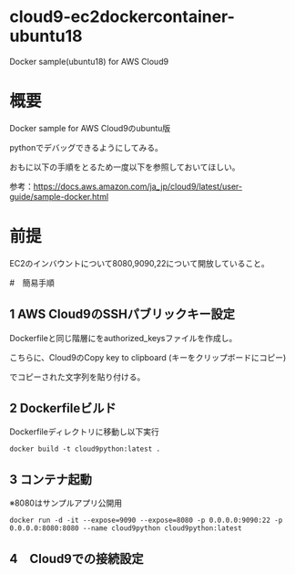 # cloud9-ec2dockercontainer-ubuntu18
Docker sample(ubuntu18) for AWS Cloud9

# 概要

Docker sample for AWS Cloud9のubuntu版

pythonでデバッグできるようにしてみる。

おもに以下の手順をとるため一度以下を参照しておいてほしい。

参考：https://docs.aws.amazon.com/ja_jp/cloud9/latest/user-guide/sample-docker.html

# 前提

EC2のインバウントについて8080,9090,22について開放していること。

#　簡易手順

## 1 AWS Cloud9のSSHパブリックキー設定

Dockerfileと同じ階層にをauthorized_keysファイルを作成し。

こちらに、Cloud9のCopy key to clipboard (キーをクリップボードにコピー)

でコピーされた文字列を貼り付ける。

## 2 Dockerfileビルド

Dockerfileディレクトリに移動し以下実行

```shell
docker build -t cloud9python:latest .
```

## 3 コンテナ起動

※8080はサンプルアプリ公開用

```shell
docker run -d -it --expose=9090 --expose=8080 -p 0.0.0.0:9090:22 -p 0.0.0.0:8080:8080 --name cloud9python cloud9python:latest
```

## 4　Cloud9での接続設定



